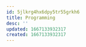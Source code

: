 ```yaml
---
id: 5jlkrg4hx6dpy5tr55grkh6
title: Programming
desc: ''
updated: 1667133932317
created: 1667133932317
---
```

